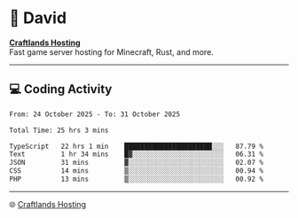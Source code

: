 # 👋 David

**[Craftlands Hosting](https://craftlands.host)**  
Fast game server hosting for Minecraft, Rust, and more.

---

## 💻 Coding Activity

<!--START_SECTION:waka-->

```txt
From: 24 October 2025 - To: 31 October 2025

Total Time: 25 hrs 3 mins

TypeScript   22 hrs 1 min    ██████████████████████░░░   87.79 %
Text         1 hr 34 mins    █▓░░░░░░░░░░░░░░░░░░░░░░░   06.31 %
JSON         31 mins         ▓░░░░░░░░░░░░░░░░░░░░░░░░   02.07 %
CSS          14 mins         ▒░░░░░░░░░░░░░░░░░░░░░░░░   00.94 %
PHP          13 mins         ▒░░░░░░░░░░░░░░░░░░░░░░░░   00.92 %
```

<!--END_SECTION:waka-->

---

🌐 [Craftlands Hosting](https://craftlands.host)  
